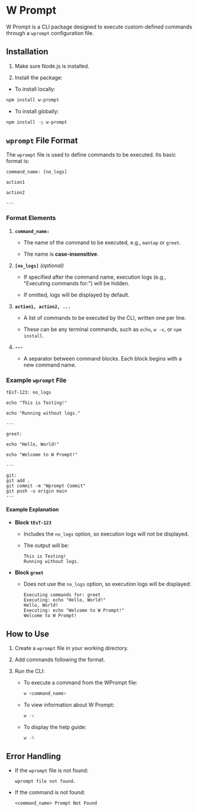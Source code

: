 # W Prompt

W Prompt is a CLI package designed to execute custom-defined commands through a `wprompt` configuration file.

## Installation

1. Make sure Node.js is installed.

2. Install the package:

- To install locally:
```bash
npm install w-prompt
```

- To install globally:
```bash
npm install -g w-prompt
```

## `wprompt` File Format

The `wprompt` file is used to define commands to be executed. Its basic format is:

```plaintext
command_name: [no_logs]

action1

action2

---
```

### Format Elements

1. **`command_name:`**

   - The name of the command to be executed, e.g., `mantap` or `greet`.

   - The name is **case-insensitive**.

2. **`[no_logs]`** *(optional)*

   - If specified after the command name, execution logs (e.g., "Executing commands for:") will be hidden.

   - If omitted, logs will be displayed by default.

3. **`action1, action2, ...`**

   - A list of commands to be executed by the CLI, written one per line.

   - These can be any terminal commands, such as `echo`, `w -v`, or `npm install`.

4. **`---`**

   - A separator between command blocks. Each block begins with a new command name.

### Example `wprompt` File

```plaintext
tEsT-123: no_logs

echo "This is Testing!"

echo "Running without logs."

---

greet:

echo "Hello, World!"

echo "Welcome to W Prompt!"

---

git:
git add .
git commit -m "Wprompt Commit"
git push -u origin main
---
```

#### Example Explanation

- **Block `tEsT-123`**

  - Includes the `no_logs` option, so execution logs will not be displayed.

  - The output will be:
    ```
    This is Testing!
    Running without logs.
    ```

- **Block `greet`**

  - Does not use the `no_logs` option, so execution logs will be displayed:
    ```
    Executing commands for: greet
    Executing: echo "Hello, World!"
    Hello, World!
    Executing: echo "Welcome to W Prompt!"
    Welcome to W Prompt!
    ```

## How to Use

1. Create a `wprompt` file in your working directory.

2. Add commands following the format.

3. Run the CLI:

   - To execute a command from the WPrompt file:
     ```bash
     w <command_name>
     ```

   - To view information about W Prompt:
     ```bash
     w -v
     ```

   - To display the help guide:
     ```bash
     w -h
     ```

## Error Handling

- If the `wprompt` file is not found:
  ```
  wprompt file not found.
  ```

- If the command is not found:
  ```
  <command_name> Prompt Not Found
  ```
